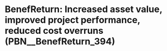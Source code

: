 # BenefReturn: __Increased asset value, improved project performance, reduced cost overruns__ (PBN__BenefReturn_394)

